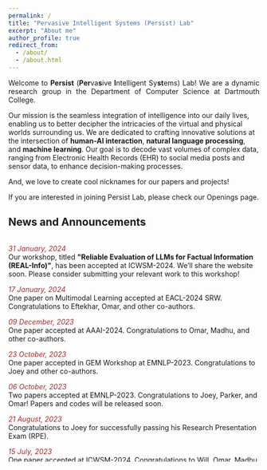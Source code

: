 ```yaml
---
permalink: /
title: "Pervasive Intelligent Systems (Persist) Lab"
excerpt: "About me"
author_profile: true
redirect_from: 
  - /about/
  - /about.html
---
```


<!-- 
<font color="red" size ="4">This website is under construction. Visit next week please.</font>
 -->
 
<p align="justify">
Welcome to <b>Persist</b> (<b>Per</b>va<b>s</b>ive <b>I</b>ntelligent Sy<b>st</b>ems) Lab! We are a dynamic research group in the <a href="https://web.cs.dartmouth.edu/" style="text-decoration: none">Department of Computer Science</a> at Dartmouth College. 
  
Our mission is the seamless integration of intelligence into our daily lives, enabling us to better decipher the intricacies of the virtual and physical worlds surrounding us. We are dedicated to crafting innovative solutions at the intersection of <b>human-AI interaction</b>, <b>natural language processing</b>, and <b>machine learning</b>. Our goal is to decode vast volumes of complex data, ranging from Electronic Health Records (EHR) to social media posts and sensor data, to enhance decision-making processes.<br>

And, we love to create cool nicknames for our papers and projects!

If you are interested in joining Persist Lab, please check our <a href="https://persist-lab.github.io/pages/recruitment" style="text-decoration: none">Openings page</a>.
</p> 

## <font> News and Announcements </font>

<div style="height: 450px; overflow: auto;">

<font color="brown"><i>31 January, 2024</i></font> <br/>
<font> Our workshop, titled <b> "Reliable Evaluation of LLMs for Factual Information (REAL-Info)"</b>, has been accepted at <a href="https://www.icwsm.org/2024/index.html/" style="text-decoration: none">ICWSM-2024</a>. We’ll share the website soon. Please consider submitting your relevant work to this workshop!
</font> <br/>

<font color="brown"><i>17 January, 2024</i></font> <br/>
<font> One paper on Multimodal Learning accepted at <a href="https://sites.google.com/view/eacl2024srw" style="text-decoration: none">EACL-2024 SRW</a>. Congratulations to Eftekhar, Omar, and other co-authors. 
</font> <br/>

<font color="brown"><i>09 December, 2023</i></font> <br/>
<font> One paper accepted at <a href="https://aaai.org/aaai-conference/" style="text-decoration: none">AAAI-2024</a>. Congratulations to Omar, Madhu, and other co-authors. 
</font> <br/>
  
<font color="brown"><i>23 October, 2023</i></font> <br/>
<font> One paper accepted in <a href="https://gem-benchmark.com/workshop" style="text-decoration: none">GEM Workshop</a> at <a href="https://2023.emnlp.org/" style="text-decoration: none">EMNLP-2023</a>. Congratulations to Joey and other co-authors. 
</font> <br/>
  
<font color="brown"><i>06 October, 2023</i></font> <br/>
<font> Two papers accepted at <a href="https://2023.emnlp.org/" style="text-decoration: none">EMNLP-2023</a>. Congratulations to Joey, Parker, and Omar! Papers and codes will be released soon. 
</font> <br/>

<font color="brown"><i>21 August, 2023</i></font> <br/>
<font> Congratulations to Joey for successfully passing his Research Presentation Exam (RPE).</font> <br/>

<font color="brown"><i>15 July, 2023</i></font> <br/>
<font> One <a href="https://arxiv.org/abs/2301.11508" style="text-decoration: none"><font>paper</font></a> accepted at <a href="https://www.icwsm.org/2023/index.html/call_for_submissions.html" style="text-decoration: none">ICWSM-2024</a>. Congratulations to Will, Omar, Madhu, and other authors!
</font> <br/>

<font color="brown"><i>26 June, 2023</i></font> <br/>
<font> Congratulations to Parker for presenting his <a href="https://arxiv.org/pdf/2303.09366.pdf" style="text-decoration: none"><font>paper</font></a> in <a href="https://ieeeichi.github.io/ICHI2023/" style="text-decoration: none"><font>ICHI-23</font></a>.
</font> <br/>

<font color="brown"><i>5 June, 2023</i></font> <br/>
<font> Congratulations to Joey and Parker for presenting their papers (<a href="https://ojs.aaai.org/index.php/ICWSM/article/view/22140" style="text-decoration: none"><font>Paper-1</font></a>, <a href="https://ojs.aaai.org/index.php/ICWSM/article/view/22210" style="text-decoration: none"><font>Paper-2</font></a>) in <a href="https://www.icwsm.org/2023/index.html/index.html" style="text-decoration: none"><font>ICWSM-23</font></a>.
</font> <br/>

<font color="brown"><i>12 September, 2022</i></font> <br/>
<font> Congratulations to Omar for being awarded the <b>Presidential Graduate Fellowship</b> from Dartmouth. 
</font> <br/>


<font color="brown"><i>10 September, 2022</i></font> <br/>
<font> Welcome to our new PhD students, Madhusudan Basak and Omar Sharif!
</font> <br/>

<font color="brown"><i>21 August, 2022</i></font> <br/>
<font> Welcome to Lutz Lu, Vasavi Garimella, Dae Lim Chung, Vasavi Garimella, Garrett Johnston, Burke Jaeger, Love Tsai, Zhanel Nugmanova, who have joined the PersistLab!
</font> <br/>

<font color="brown"><i>22 May, 2022</i></font> <br/>
<font> Congratulations to Parker on being named a <a href="https://graduate.dartmouth.edu/academics/programs/phd-innovation-program-dartmouth" style="text-decoration: none"><font>Guarini PhD Innovation Fellow</font></a>.
</font>
</div>


